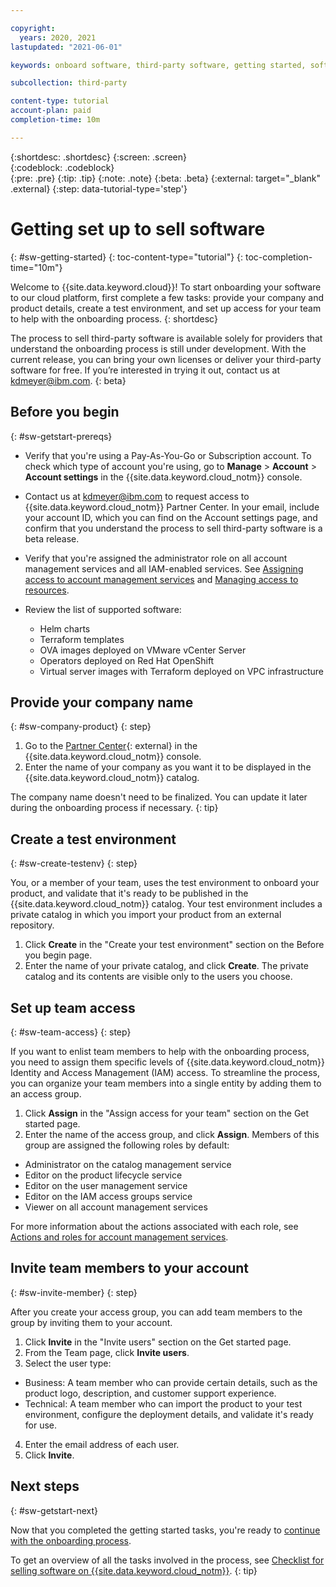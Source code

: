 ```yaml
---

copyright:
  years: 2020, 2021
lastupdated: "2021-06-01"

keywords: onboard software, third-party software, getting started, software, partner, sellers, partner portal, partner center

subcollection: third-party

content-type: tutorial
account-plan: paid
completion-time: 10m 

---
```


{:shortdesc: .shortdesc}
{:screen: .screen}  
{:codeblock: .codeblock}  
{:pre: .pre}
{:tip: .tip}
{:note: .note}
{:beta: .beta}
{:external: target="_blank" .external}
{:step: data-tutorial-type='step'} 


# Getting set up to sell software 
{: #sw-getting-started}
{: toc-content-type="tutorial"} 
{: toc-completion-time="10m"} 

Welcome to {{site.data.keyword.cloud}}! To start onboarding your software to our cloud platform, first complete a few tasks: provide your company and product details, create a test environment, and set up access for your team to help with the onboarding process.
{: shortdesc}

The process to sell third-party software is available solely for providers that understand the onboarding process is still under development. With the current release, you can bring your own licenses or deliver your third-party software for free. If you’re interested in trying it out, contact us at kdmeyer@ibm.com.
{: beta}

## Before you begin
{: #sw-getstart-prereqs}

* Verify that you're using a Pay-As-You-Go or Subscription account. To check which type of account you're using, go to **Manage** > **Account** > **Account settings** in the {{site.data.keyword.cloud_notm}} console. 
* Contact us at kdmeyer@ibm.com to request access to {{site.data.keyword.cloud_notm}} Partner Center. In your email, include your account ID, which you can find on the Account settings page, and confirm that you understand the process to sell third-party software is a beta release. 
* Verify that you're assigned the administrator role on all account management services and all IAM-enabled services. See [Assigning access to account management services](/docs/account?topic=account-account-services) and [Managing access to resources](/docs/account?topic=account-assign-access-resources). 
* Review the list of supported software:
  
  * Helm charts
  * Terraform templates
  * OVA images deployed on VMware vCenter Server
  * Operators deployed on Red Hat OpenShift
  * Virtual server images with Terraform deployed on VPC infrastructure

## Provide your company name
{: #sw-company-product}
{: step}

1. Go to the [Partner Center](https://cloud.ibm.com/partner-center/sell){: external} in the {{site.data.keyword.cloud_notm}} console.
2. Enter the name of your company as you want it to be displayed in the {{site.data.keyword.cloud_notm}} catalog.

  The company name doesn't need to be finalized. You can update it later during the onboarding process if necessary.
  {: tip}

## Create a test environment
{: #sw-create-testenv}
{: step}

You, or a member of your team, uses the test environment to onboard your product, and validate that it's ready to be published in the {{site.data.keyword.cloud_notm}} catalog. Your test environment includes a private catalog in which you import your product from an external repository. 

1. Click **Create** in the "Create your test environment" section on the Before you begin page.
2. Enter the name of your private catalog, and click **Create**. The private catalog and its contents are visible only to the users you choose.

## Set up team access
{: #sw-team-access}
{: step}

If you want to enlist team members to help with the onboarding process, you need to assign them specific levels of {{site.data.keyword.cloud_notm}} Identity and Access Management (IAM) access. To streamline the process, you can organize your team members into a single entity by adding them to an access group. 

1. Click **Assign** in the "Assign access for your team" section on the Get started page.
2. Enter the name of the access group, and click **Assign**. Members of this group are assigned the following roles by default:

  * Administrator on the catalog management service
  * Editor on the product lifecycle service
  * Editor on the user management service
  * Editor on the IAM access groups service
  * Viewer on all account management services
  
  For more information about the actions associated with each role, see [Actions and roles for account management services](/docs/account?topic=account-account-services#account-management-actions-roles).
  
## Invite team members to your account
{: #sw-invite-member}
{: step}

After you create your access group, you can add team members to the group by inviting them to your account.

1. Click **Invite** in the "Invite users" section on the Get started page.
2. From the Team page, click **Invite users**.
3. Select the user type:

  * Business: A team member who can provide certain details, such as the product logo, description, and customer support experience. 
  * Technical: A team member who can import the product to your test environment, configure the deployment details, and validate it's ready for use. 

4. Enter the email address of each user. 
5. Click **Invite**. 

## Next steps
{: #sw-getstart-next}

Now that you completed the getting started tasks, you're ready to [continue with the onboarding process](/docs/third-party?topic=third-party-sw-partner-details). 

To get an overview of all the tasks involved in the process, see [Checklist for selling software on {{site.data.keyword.cloud_notm}}](/docs/third-party?topic=third-party-checklist-software). 
{: tip}

